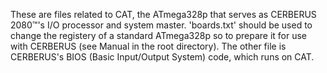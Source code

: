 These are files related to CAT, the ATmega328p that serves as CERBERUS 2080™'s I/O processor and system master. 'boards.txt' should be used to change the registery of a standard ATmega328p so to prepare it for use with CERBERUS (see Manual in the root directory). The other file is CERBERUS's BIOS (Basic Input/Output System) code, which runs on CAT.
